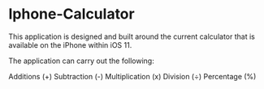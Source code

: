 # Iphone-Calculator
This application is designed and built around the current calculator that is available on the iPhone within iOS 11.

The application can carry out the following:

Additions (+)
Subtraction (-)
Multiplication (x)
Division (÷)
Percentage (%)
